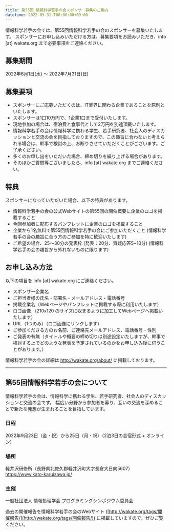 ```yaml
---
title: 第55回 情報科学若手の会スポンサー募集のご案内
datetime: 2022-05-31-T00:00:00+09:00
---
```


情報科学若手の会では、第55回情報科学若手の会のスポンサーを募集いたします。
スポンサーにお申し込みいただける方は、募集要項をお読みいただき、info [at] wakate.org まで必要事項をご連絡ください。

## 募集期間
2022年6月1日(水) 〜 2022年7月31日(日)

## 募集要項

- スポンサーにご応募いただくのは、IT業界に関わる企業であることを原則といたします。
- スポンサーは1口10万円で、1企業1口まで受付いたします。
- 現地参加の場合は、宿泊費と食事代として2万円を別途頂戴いたします。
- 情報科学若手の会は情報科学に携わる学生、若手研究者、社会人のディスカッションと交流の会を目指しておりますので、この趣旨に合わないと考えられる場合は、幹事で検討の上、お断りさせていただくことがございます。ご了承ください。
- 多くのお申し出をいただいた場合、締め切りを繰り上げる場合があります。
- そのほかご質問等ございましたら、info [at] wakate.org までご連絡ください。

## 特典
スポンサーになっていただいた場合、以下の特典があります。

- 情報科学若手の会の公式Webサイトの第55回の開催概要に企業のロゴを掲載すること
- 今回参加者に配布するパンフレットに企業のロゴを掲載すること
- 企業から1名無料で第55回情報科学若手の会にご参加いただくこと (情報科学若手の会の趣旨に合う方のご参加を特に歓迎いたします)
- ご希望の場合、25〜30分の発表枠 (発表：20分、質疑応答5~10分) (情報科学若手の会の趣旨から外れないものに限ります)

## お申し込み方法
以下の項目を info [at] wakate.org にご連絡ください。

- スポンサー企業名
- ご担当者様の氏名・部署名・メールアドレス・電話番号
- 掲載企業名（Webページやパンフレットに掲載する際に利用いたします）
- ロゴ画像 （210x120 のサイズに収まるように加工してWebページへ掲載いたします）
- URL（1つのみ）（ロゴ画像にリンクします）
- ご参加くださる方のお名前、ご連絡先メールアドレス、電話番号・性別
- ご発表の有無（タイトルや概要の締め切りは別途設定いたしますが、幹事で検討する上でどのような発表を予定されているのかをお申し込み後に伺うことがあります。）

情報科学若手の会の詳細は http://wakate.org/about/ に掲載しております。

---

## 第55回情報科学若手の会について
情報科学若手の会は、情報科学に携わる学生、若手研究者、社会人のディスカッションと交流の会です。
幅広い分野から参加者を募り、互いの交流を深めることで新たな発想が生まれることを目指しています。

### 日程
2022年9月23日（金・祝）から25日（月・祝）（2泊3日の合宿形式 + オンライン）

### 場所
軽井沢研修所（長野県北佐久郡軽井沢町大字長倉大日向5607）
https://www.kato-karuizawa.jp/

### 主催
一般社団法人 情報処理学会 プログラミングシンポジウム委員会

過去の開催報告を情報科学若手の会のWebサイト ([http://wakate.org/tags/開催報告/](http://wakate.org/tags/開催報告/)) に掲載していますので、ぜひご覧ください。
